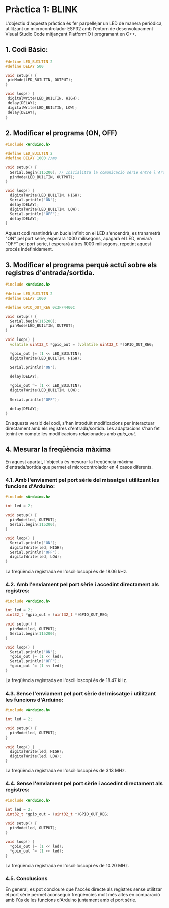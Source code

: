 # Pràctica 1: BLINK

L'objectiu d'aquesta pràctica és fer parpellejar un LED de manera periòdica, utilitzant un microcontrolador ESP32 amb l'entorn de desenvolupament Visual Studio Code mitjançant PlatformIO i programant en C++.

## 1. Codi Bàsic:
```c++
#define LED_BUILTIN 2
#define DELAY 500

void setup() {
 pinMode(LED_BUILTIN, OUTPUT);
}

void loop() {
 digitalWrite(LED_BUILTIN, HIGH);
 delay(DELAY);
 digitalWrite(LED_BUILTIN, LOW);
 delay(DELAY);
}
```

## 2. Modificar el programa (ON, OFF)
```c++
#include <Arduino.h>

#define LED_BUILTIN 2
#define DELAY 1000 //ms

void setup() {
  Serial.begin(115200); // Inicialitza la comunicació sèrie entre l'Arduino i un altre dispositiu.
  pinMode(LED_BUILTIN, OUTPUT);
}

void loop() {
  digitalWrite(LED_BUILTIN, HIGH);
  Serial.println("ON");
  delay(DELAY);
  digitalWrite(LED_BUILTIN, LOW);
  Serial.println("OFF");
  delay(DELAY);
}
```
Aquest codi mantindrà un bucle infinit on el LED s'encendrà, es transmetrà "ON" pel port sèrie, esperarà 1000 milisegons, apagarà el LED, enviarà "OFF" pel port sèrie, i esperarà altres 1000 milisegons, repetint aquest procés indefinidament.

## 3. Modificar el programa perquè actuï sobre els registres d'entrada/sortida.
```c++
#include <Arduino.h>

#define LED_BUILTIN 2
#define DELAY 1000

#define GPIO_OUT_REG 0x3FF4400C

void setup() {
  Serial.begin(115200);
  pinMode(LED_BUILTIN, OUTPUT);
}

void loop() {
  volatile uint32_t *gpio_out = (volatile uint32_t *)GPIO_OUT_REG;

  *gpio_out |= (1 << LED_BUILTIN);
  digitalWrite(LED_BUILTIN, HIGH);

  Serial.println("ON");
  
  delay(DELAY);

  *gpio_out ^= (1 << LED_BUILTIN);
  digitalWrite(LED_BUILTIN, LOW);

  Serial.println("OFF");

  delay(DELAY);
}
```
En aquesta versió del codi, s'han introduït modificacions per interactuar directament amb els registres d'entrada/sortida. Les adaptacions s'han fet tenint en compte les modificacions relacionades amb *gpio_out*.

## 4. Mesurar la freqüència màxima
En aquest apartat, l'objectiu és mesurar la freqüència màxima d'entrada/sortida que permet el microcontrolador en 4 casos diferents.

### 4.1. Amb l'enviament pel port sèrie del missatge i utilitzant les funcions d'Arduino:
```c++
#include <Arduino.h>

int led = 2;

void setup() {                
  pinMode(led, OUTPUT);   
  Serial.begin(115200);
}

void loop() {
  Serial.println("ON");
  digitalWrite(led, HIGH);
  Serial.println("OFF");      
  digitalWrite(led, LOW);
}
```
La freqüència registrada en l'oscil·loscopi és de 18.06 kHz.

### 4.2. Amb l'enviament pel port sèrie i accedint directament als registres:
```c++
#include <Arduino.h>

int led = 2;
uint32_t *gpio_out = (uint32_t *)GPIO_OUT_REG;

void setup() {                
  pinMode(led, OUTPUT);   
  Serial.begin(115200);
}

void loop() {
  Serial.println("ON");
  *gpio_out |= (1 << led);
  Serial.println("OFF");      
  *gpio_out ^= (1 << led);
}
```
La freqüència registrada en l'oscil·loscopi és de 18.47 kHz.

### 4.3. Sense l'enviament pel port sèrie del missatge i utilitzant les funcions d'Arduino:
```c++
#include <Arduino.h>

int led = 2;

void setup() {                
  pinMode(led, OUTPUT);   
}

void loop() {
  digitalWrite(led, HIGH);
  digitalWrite(led, LOW);
}
```
La freqüència registrada en l'oscil·loscopi és de 3.13 MHz.

### 4.4. Sense l'enviament pel port sèrie i accedint directament als registres:
```c++
#include <Arduino.h>

int led = 2;
uint32_t *gpio_out = (uint32_t *)GPIO_OUT_REG;

void setup() {                
  pinMode(led, OUTPUT);   
}

void loop() {
  *gpio_out |= (1 << led);
  *gpio_out ^= (1 << led);
}
```
La freqüència registrada en l'oscil·loscopi és de 10.20 MHz.

### 4.5. Conclusions
En general, es pot concloure que l'accés directe als registres sense utilitzar el port sèrie permet aconseguir freqüències molt més altes en comparació amb l'ús de les funcions d'Arduino juntament amb el port sèrie.

